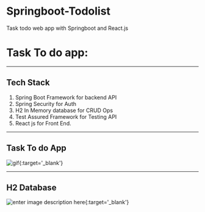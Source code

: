 # Springboot-Todolist
Task todo web app with Springboot and React.js 



# Task To do app:


----------


## Tech Stack 

 1. Spring Boot Framework for backend API
 2.  Spring Security for Auth 
 3. H2 In Memory database for CRUD Ops
 4. Test Assured Framework for Testing API
 5. React js for Front End.


----------

## Task To do App

 

![gif][1]{:target='_blank'}


----------


## H2 Database 

![enter image description here][2]{:target='_blank'}


  [1]: https://he-s3.s3.amazonaws.com/media/uploads/593a720.gif
  [2]: https://he-s3.s3.amazonaws.com/media/uploads/fdcc72a.gif
